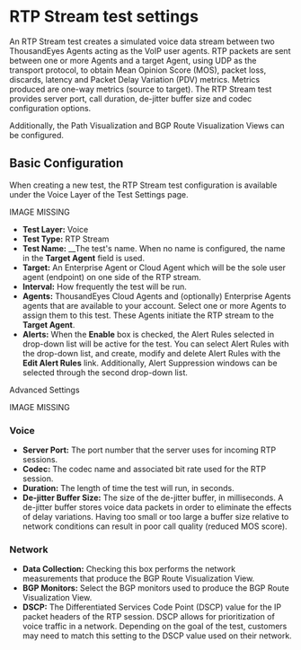 # RTP Stream test settings

An RTP Stream test creates a simulated voice data stream between two ThousandEyes Agents acting as the VoIP user agents. RTP packets are sent between one or more Agents and a target Agent, using UDP as the transport protocol, to obtain Mean Opinion Score \(MOS\), packet loss, discards, latency and Packet Delay Variation \(PDV\) metrics. Metrics produced are one-way metrics \(source to target\). The RTP Stream test provides server port, call duration, de-jitter buffer size and codec configuration options.

Additionally, the Path Visualization and BGP Route Visualization Views can be configured.

## Basic Configuration

 When creating a new test, the RTP Stream test configuration is available under the Voice Layer of the Test Settings page.

IMAGE MISSING

* **Test Layer:** Voice
* **Test Type:** RTP Stream
* **Test Name:** __The test's name.  When no name is configured, the name in the **Target Agent** field is used.
* **Target:** An Enterprise Agent or Cloud Agent which will be the sole user agent \(endpoint\) on one side of the RTP stream.
* **Interval:** How frequently the test will be run.
* **Agents:** ThousandEyes Cloud Agents and \(optionally\) Enterprise Agents agents that are available to your account.  Select one or more Agents to assign them to this test. These Agents initiate the RTP stream to the **Target Agent**.
* **Alerts:** When the **Enable** box is checked, the Alert Rules selected in drop-down list will be active for the test. You can select Alert Rules with the drop-down list, and create, modify and delete Alert Rules with the **Edit Alert Rules** link.  Additionally, Alert Suppression windows can be selected through the second drop-down list.

Advanced Settings

IMAGE MISSING

### Voice

* **Server Port:** The port number that the server uses for incoming RTP sessions.
* **Codec:** The codec name and associated bit rate used for the RTP session.
* **Duration:** The length of time the test will run, in seconds.
* **De-jitter Buffer Size:** The size of the de-jitter buffer, in milliseconds. A de-jitter buffer stores voice data packets in order to eliminate the effects of delay variations. Having too small or too large a buffer size relative to network conditions can result in poor call quality \(reduced MOS score\).

### Network

* **Data Collection:** Checking this box performs the network measurements that produce the BGP Route Visualization View.
* **BGP Monitors:** Select the BGP monitors used to produce the BGP Route Visualization View.
* **DSCP:** The Differentiated Services Code Point \(DSCP\) value for the IP packet headers of the RTP session.  DSCP allows for prioritization of voice traffic in a network. Depending on the goal of the test, customers may need to match this setting to the DSCP value used on their network.

